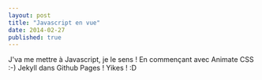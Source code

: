 ```yaml
---
layout: post
title: "Javascript en vue"
date: 2014-02-27
published: true
---
```


J'va me mettre à Javascript, je le sens ! En commençant avec Animate CSS :-)
Jekyll dans Github Pages ! Yikes ! :D